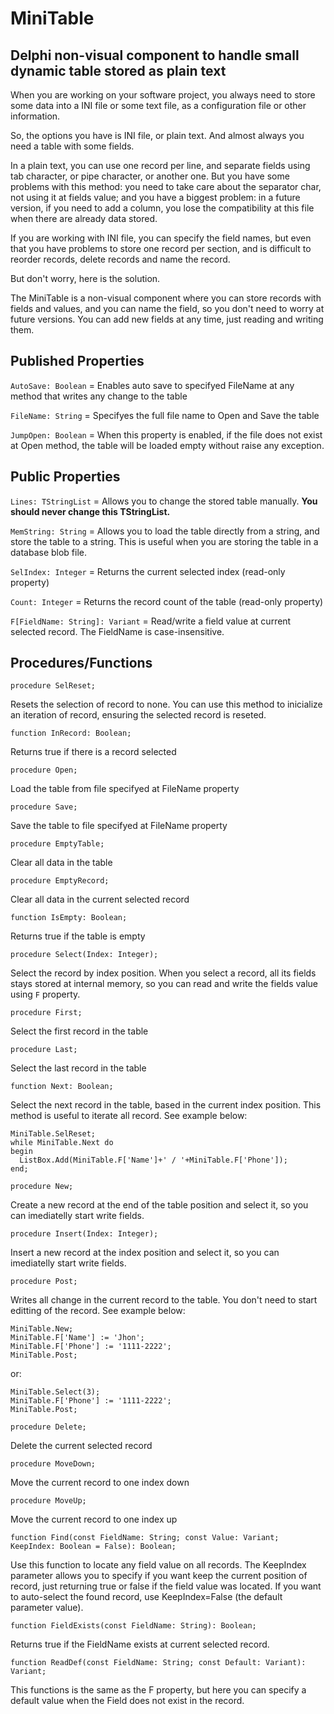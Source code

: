 # MiniTable

## Delphi non-visual component to handle small dynamic table stored as plain text

When you are working on your software project, you always need to store some data into a INI file or some text file, as a configuration file or other information.

So, the options you have is INI file, or plain text. And almost always you need a table with some fields.

In a plain text, you can use one record per line, and separate fields using tab character, or pipe character, or another one. But you have some problems with this method: you need to take care about the separator char, not using it at fields value; and you have a biggest problem: in a future version, if you need to add a column, you lose the compatibility at this file when there are already data stored.

If you are working with INI file, you can specify the field names, but even that you have problems to store one record per section, and is difficult to reorder records, delete records and name the record.

But don't worry, here is the solution.

The MiniTable is a non-visual component where you can store records with fields and values, and you can name the field, so you don't need to worry at future versions. You can add new fields at any time, just reading and writing them.

## Published Properties

`AutoSave: Boolean` = Enables auto save to specifyed FileName at any method that writes any change to the table

`FileName: String` = Specifyes the full file name to Open and Save the table

`JumpOpen: Boolean` = When this property is enabled, if the file does not exist at Open method, the table will be loaded empty without raise any exception.

## Public Properties

`Lines: TStringList` = Allows you to change the stored table manually. **You should never change this TStringList.**

`MemString: String` = Allows you to load the table directly from a string, and store the table to a string. This is useful when you are storing the table in a database blob file.

`SelIndex: Integer` = Returns the current selected index (read-only property)

`Count: Integer` = Returns the record count of the table (read-only property)

`F[FieldName: String]: Variant` = Read/write a field value at current selected record. The FieldName is case-insensitive.

## Procedures/Functions

```delphi
procedure SelReset;
```
Resets the selection of record to none. You can use this method to inicialize an iteration of record, ensuring the selected record is reseted.

```delphi
function InRecord: Boolean;
```
Returns true if there is a record selected

```delphi
procedure Open;
```
Load the table from file specifyed at FileName property

```delphi
procedure Save;
```
Save the table to file specifyed at FileName property

```delphi
procedure EmptyTable;
```
Clear all data in the table

```delphi
procedure EmptyRecord;
```
Clear all data in the current selected record

```delphi
function IsEmpty: Boolean;
```
Returns true if the table is empty

```delphi
procedure Select(Index: Integer);
```
Select the record by index position. When you select a record, all its fields stays stored at internal memory, so you can read and write the fields value using `F` property.

```delphi
procedure First;
```
Select the first record in the table

```delphi
procedure Last;
```
Select the last record in the table

```delphi
function Next: Boolean;
```
Select the next record in the table, based in the current index position. This method is useful to iterate all record. See example below:

```delphi
MiniTable.SelReset;
while MiniTable.Next do
begin
  ListBox.Add(MiniTable.F['Name']+' / '+MiniTable.F['Phone']);
end;
```

```delphi
procedure New;
```
Create a new record at the end of the table position and select it, so you can imediatelly start write fields.

```delphi
procedure Insert(Index: Integer);
```
Insert a new record at the index position and select it, so you can imediatelly start write fields.

```delphi
procedure Post;
```
Writes all change in the current record to the table. You don't need to start editting of the record. See example below:

```delphi
MiniTable.New;
MiniTable.F['Name'] := 'Jhon';
MiniTable.F['Phone'] := '1111-2222';
MiniTable.Post;
```
or:
```delphi
MiniTable.Select(3);
MiniTable.F['Phone'] := '1111-2222';
MiniTable.Post;
```

```delphi
procedure Delete;
```
Delete the current selected record

```delphi
procedure MoveDown;
```
Move the current record to one index down

```delphi
procedure MoveUp;
```
Move the current record to one index up

```delphi
function Find(const FieldName: String; const Value: Variant; KeepIndex: Boolean = False): Boolean;
```
Use this function to locate any field value on all records. The KeepIndex parameter allows you to specify if you want keep the current position of record, just returning true or false if the field value was located.
If you want to auto-select the found record, use KeepIndex=False (the default parameter value).

```delphi
function FieldExists(const FieldName: String): Boolean;
```
Returns true if the FieldName exists at current selected record.

```delphi
function ReadDef(const FieldName: String; const Default: Variant): Variant;
```
This functions is the same as the F property, but here you can specify a default value when the Field does not exist in the record.

